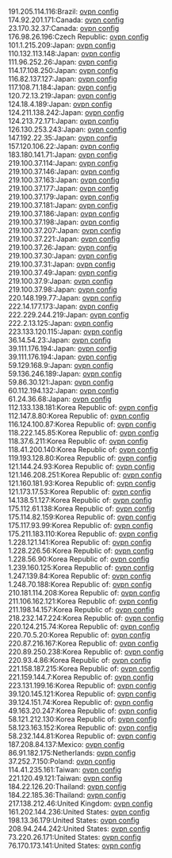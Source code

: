 191.205.114.116:Brazil: [ovpn config](vpn/191_205_114_116.ovpn)  
174.92.201.171:Canada: [ovpn config](vpn/174_92_201_171.ovpn)  
23.170.32.37:Canada: [ovpn config](vpn/23_170_32_37.ovpn)  
176.98.26.196:Czech Republic: [ovpn config](vpn/176_98_26_196.ovpn)  
101.1.215.209:Japan: [ovpn config](vpn/101_1_215_209.ovpn)  
110.132.113.148:Japan: [ovpn config](vpn/110_132_113_148.ovpn)  
111.96.252.26:Japan: [ovpn config](vpn/111_96_252_26.ovpn)  
114.17.108.250:Japan: [ovpn config](vpn/114_17_108_250.ovpn)  
116.82.137.127:Japan: [ovpn config](vpn/116_82_137_127.ovpn)  
117.108.71.184:Japan: [ovpn config](vpn/117_108_71_184.ovpn)  
120.72.13.219:Japan: [ovpn config](vpn/120_72_13_219.ovpn)  
124.18.4.189:Japan: [ovpn config](vpn/124_18_4_189.ovpn)  
124.211.138.242:Japan: [ovpn config](vpn/124_211_138_242.ovpn)  
124.213.72.171:Japan: [ovpn config](vpn/124_213_72_171.ovpn)  
126.130.253.243:Japan: [ovpn config](vpn/126_130_253_243.ovpn)  
147.192.22.35:Japan: [ovpn config](vpn/147_192_22_35.ovpn)  
157.120.106.22:Japan: [ovpn config](vpn/157_120_106_22.ovpn)  
183.180.141.71:Japan: [ovpn config](vpn/183_180_141_71.ovpn)  
219.100.37.114:Japan: [ovpn config](vpn/219_100_37_114.ovpn)  
219.100.37.146:Japan: [ovpn config](vpn/219_100_37_146.ovpn)  
219.100.37.163:Japan: [ovpn config](vpn/219_100_37_163.ovpn)  
219.100.37.177:Japan: [ovpn config](vpn/219_100_37_177.ovpn)  
219.100.37.179:Japan: [ovpn config](vpn/219_100_37_179.ovpn)  
219.100.37.181:Japan: [ovpn config](vpn/219_100_37_181.ovpn)  
219.100.37.186:Japan: [ovpn config](vpn/219_100_37_186.ovpn)  
219.100.37.198:Japan: [ovpn config](vpn/219_100_37_198.ovpn)  
219.100.37.207:Japan: [ovpn config](vpn/219_100_37_207.ovpn)  
219.100.37.221:Japan: [ovpn config](vpn/219_100_37_221.ovpn)  
219.100.37.26:Japan: [ovpn config](vpn/219_100_37_26.ovpn)  
219.100.37.30:Japan: [ovpn config](vpn/219_100_37_30.ovpn)  
219.100.37.31:Japan: [ovpn config](vpn/219_100_37_31.ovpn)  
219.100.37.49:Japan: [ovpn config](vpn/219_100_37_49.ovpn)  
219.100.37.9:Japan: [ovpn config](vpn/219_100_37_9.ovpn)  
219.100.37.98:Japan: [ovpn config](vpn/219_100_37_98.ovpn)  
220.148.199.77:Japan: [ovpn config](vpn/220_148_199_77.ovpn)  
222.14.177.173:Japan: [ovpn config](vpn/222_14_177_173.ovpn)  
222.229.244.219:Japan: [ovpn config](vpn/222_229_244_219.ovpn)  
222.2.13.125:Japan: [ovpn config](vpn/222_2_13_125.ovpn)  
223.133.120.115:Japan: [ovpn config](vpn/223_133_120_115.ovpn)  
36.14.54.23:Japan: [ovpn config](vpn/36_14_54_23.ovpn)  
39.111.176.194:Japan: [ovpn config](vpn/39_111_176_194.ovpn)  
39.111.176.194:Japan: [ovpn config](vpn/39_111_176_194.ovpn)  
59.129.168.9:Japan: [ovpn config](vpn/59_129_168_9.ovpn)  
59.136.246.189:Japan: [ovpn config](vpn/59_136_246_189.ovpn)  
59.86.30.121:Japan: [ovpn config](vpn/59_86_30_121.ovpn)  
60.112.194.132:Japan: [ovpn config](vpn/60_112_194_132.ovpn)  
61.24.36.68:Japan: [ovpn config](vpn/61_24_36_68.ovpn)  
112.133.138.181:Korea Republic of: [ovpn config](vpn/112_133_138_181.ovpn)  
112.147.8.80:Korea Republic of: [ovpn config](vpn/112_147_8_80.ovpn)  
116.124.100.87:Korea Republic of: [ovpn config](vpn/116_124_100_87.ovpn)  
118.222.145.85:Korea Republic of: [ovpn config](vpn/118_222_145_85.ovpn)  
118.37.6.211:Korea Republic of: [ovpn config](vpn/118_37_6_211.ovpn)  
118.41.200.140:Korea Republic of: [ovpn config](vpn/118_41_200_140.ovpn)  
119.193.128.80:Korea Republic of: [ovpn config](vpn/119_193_128_80.ovpn)  
121.144.24.93:Korea Republic of: [ovpn config](vpn/121_144_24_93.ovpn)  
121.146.208.251:Korea Republic of: [ovpn config](vpn/121_146_208_251.ovpn)  
121.160.181.93:Korea Republic of: [ovpn config](vpn/121_160_181_93.ovpn)  
121.173.17.53:Korea Republic of: [ovpn config](vpn/121_173_17_53.ovpn)  
14.138.51.127:Korea Republic of: [ovpn config](vpn/14_138_51_127.ovpn)  
175.112.61.138:Korea Republic of: [ovpn config](vpn/175_112_61_138.ovpn)  
175.114.82.159:Korea Republic of: [ovpn config](vpn/175_114_82_159.ovpn)  
175.117.93.99:Korea Republic of: [ovpn config](vpn/175_117_93_99.ovpn)  
175.211.183.110:Korea Republic of: [ovpn config](vpn/175_211_183_110.ovpn)  
1.228.121.141:Korea Republic of: [ovpn config](vpn/1_228_121_141.ovpn)  
1.228.226.56:Korea Republic of: [ovpn config](vpn/1_228_226_56.ovpn)  
1.228.56.90:Korea Republic of: [ovpn config](vpn/1_228_56_90.ovpn)  
1.239.160.125:Korea Republic of: [ovpn config](vpn/1_239_160_125.ovpn)  
1.247.139.84:Korea Republic of: [ovpn config](vpn/1_247_139_84.ovpn)  
1.248.70.188:Korea Republic of: [ovpn config](vpn/1_248_70_188.ovpn)  
210.181.114.208:Korea Republic of: [ovpn config](vpn/210_181_114_208.ovpn)  
211.106.162.121:Korea Republic of: [ovpn config](vpn/211_106_162_121.ovpn)  
211.198.14.157:Korea Republic of: [ovpn config](vpn/211_198_14_157.ovpn)  
218.232.147.224:Korea Republic of: [ovpn config](vpn/218_232_147_224.ovpn)  
220.124.215.74:Korea Republic of: [ovpn config](vpn/220_124_215_74.ovpn)  
220.70.5.20:Korea Republic of: [ovpn config](vpn/220_70_5_20.ovpn)  
220.87.216.167:Korea Republic of: [ovpn config](vpn/220_87_216_167.ovpn)  
220.89.250.238:Korea Republic of: [ovpn config](vpn/220_89_250_238.ovpn)  
220.93.4.86:Korea Republic of: [ovpn config](vpn/220_93_4_86.ovpn)  
221.158.187.215:Korea Republic of: [ovpn config](vpn/221_158_187_215.ovpn)  
221.159.144.7:Korea Republic of: [ovpn config](vpn/221_159_144_7.ovpn)  
223.131.199.16:Korea Republic of: [ovpn config](vpn/223_131_199_16.ovpn)  
39.120.145.121:Korea Republic of: [ovpn config](vpn/39_120_145_121.ovpn)  
39.124.151.74:Korea Republic of: [ovpn config](vpn/39_124_151_74.ovpn)  
49.163.20.247:Korea Republic of: [ovpn config](vpn/49_163_20_247.ovpn)  
58.121.212.130:Korea Republic of: [ovpn config](vpn/58_121_212_130.ovpn)  
58.123.163.152:Korea Republic of: [ovpn config](vpn/58_123_163_152.ovpn)  
58.232.144.81:Korea Republic of: [ovpn config](vpn/58_232_144_81.ovpn)  
187.208.84.137:Mexico: [ovpn config](vpn/187_208_84_137.ovpn)  
86.91.182.175:Netherlands: [ovpn config](vpn/86_91_182_175.ovpn)  
37.252.7.150:Poland: [ovpn config](vpn/37_252_7_150.ovpn)  
114.41.235.161:Taiwan: [ovpn config](vpn/114_41_235_161.ovpn)  
221.120.49.121:Taiwan: [ovpn config](vpn/221_120_49_121.ovpn)  
184.22.126.20:Thailand: [ovpn config](vpn/184_22_126_20.ovpn)  
184.22.185.36:Thailand: [ovpn config](vpn/184_22_185_36.ovpn)  
217.138.212.46:United Kingdom: [ovpn config](vpn/217_138_212_46.ovpn)  
161.202.144.236:United States: [ovpn config](vpn/161_202_144_236.ovpn)  
198.13.36.179:United States: [ovpn config](vpn/198_13_36_179.ovpn)  
208.94.244.242:United States: [ovpn config](vpn/208_94_244_242.ovpn)  
73.220.26.171:United States: [ovpn config](vpn/73_220_26_171.ovpn)  
76.170.173.141:United States: [ovpn config](vpn/76_170_173_141.ovpn)  
